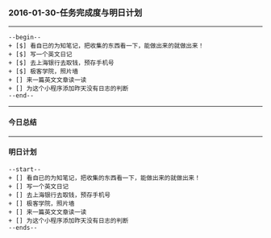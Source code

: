 ### 2016-01-30-任务完成度与明日计划

----------------------------------------------------------------------------------------------------------
    --begin--
    + [$] 看自已的为知笔记，把收集的东西看一下，能做出来的就做出来！
    + [$] 写一个英文日记
    + [$] 去上海银行去取钱，预存手机号
    + [$] 极客学院，照片墙
    + [] 来一篇英文文章读一读
    + [] 为这个小程序添加昨天没有日志的判断
    --end--
    
----------------------------------------------------------------------------------------------------------
#### 今日总结


----------------------------------------------------------------------------------------------------------
#### 明日计划
    --start--
    + [] 看自已的为知笔记，把收集的东西看一下，能做出来的就做出来！
    + [] 写一个英文日记
    + [] 去上海银行去取钱，预存手机号
    + [] 极客学院，照片墙
    + [] 来一篇英文文章读一读
    + [] 为这个小程序添加昨天没有日志的判断
    --ends--
